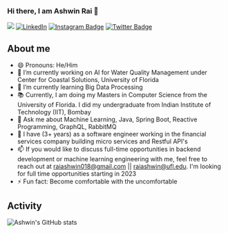 ### Hi there, I am Ashwin Rai 👋

![](https://komarev.com/ghpvc/?username=ashwin181) [![LinkedIn](https://img.shields.io/badge/-LinkedIn-De76a8?style=flat-square&logo=Linkedin&logoColor=blue&color=white)](https://www.linkedin.com/in/ashwin-rai-6551b8121/) [![Instagram Badge](https://img.shields.io/badge/-Instagram-e4405f?style=flat-square&logo=Instagram&logoColor=red&color=white)](https://www.instagram.com/ashwin_rai/) [![Twitter Badge](https://img.shields.io/badge/-Twitter-e4405f?style=flat-square&logo=Twitter&logoColor=blue&color=white)](https://twitter.com/ashwin1816)


## About me

- 😄 Pronouns: He/Him
- 🔭 I’m currently working on AI for Water Quality Management under Center for Coastal Solutions, University of Florida
- 🌱 I’m currently learning Big Data Processing
- :books: Currently, I am doing my Masters in Computer Science from the University of Florida. I did my undergraduate from Indian Institute of Technology (IIT), Bombay
- 💬 Ask me about Machine Learning, Java, Spring Boot, Reactive Programming, GraphQL, RabbitMQ
- :office: I have (3+ years) as a software engineer working in the financial services company building micro services and Restful API's
- 📫 If you would like to discuss full-time opportunities in backend development or machine learning engineering with me, feel free to reach out at raiashwin018@gmail.com || raiashwin@ufl.edu. I'm looking for full time opportunities starting in 2023
- ⚡ Fun fact: Become comfortable with the uncomfortable

## Activity

![Ashwin's GitHub stats](https://github-readme-stats.vercel.app/api?username=ashwin181&show_icons=true&theme=dark)